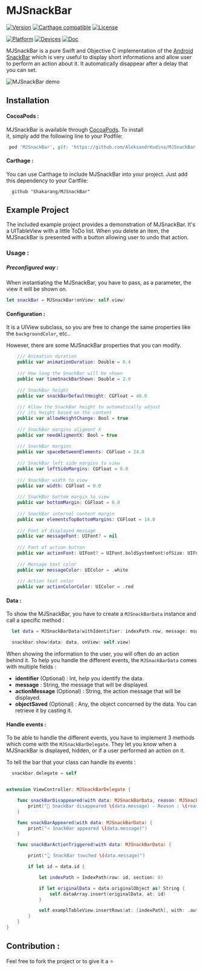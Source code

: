# MJSnackBar		

 [![Version](https://img.shields.io/cocoapods/v/MJSnackBar.svg?style=flat)](http://cocoapods.org/pods/MJSnackBar)
 [![Carthage compatible](https://img.shields.io/badge/Carthage-compatible-4BC51D.svg?style=flat)](https://github.com/Carthage/Carthage)
 [![License](https://img.shields.io/cocoapods/l/MJSnackBar.svg?style=flat)](http://cocoapods.org/pods/MJSnackBar)

 [![Platform](https://img.shields.io/cocoapods/p/MJSnackBar.svg?style=flat)](http://cocoapods.org/pods/MJSnackBar)
 [![Devices](https://img.shields.io/badge/Devices-iPhone%20%7C%20iPad-brightgreen.svg)]()
 [![Doc](https://img.shields.io/cocoapods/metrics/doc-percent/MJSnackBar.svg)](https://img.shields.io/cocoapods/metrics/doc-percent/MJSnackBar.svg)

 MJSnackBar is a pure Swift and Objective C implementation of the [Android SnackBar](https://material.io/guidelines/components/snackbars-toasts.html) which is very useful to display short informations and allow user to perform an action about it. It automatically disappear after a delay that you can set.

 ![MJSnackBar demo](Resources/presentation.gif)		

## Installation							

#### CocoaPods :							
 MJSnackBar is available through [CocoaPods](http://cocoapods.org). To install		
 it, simply add the following line to your Podfile:		     	

 ```ruby
  pod 'MJSnackBar', git: 'https://github.com/AleksandrKudina/MJSnackBar', branch: 'master'		
 ``` 				

#### Carthage :		

You can use Carthage to include MJSnackBar into your project. Just add this dependency to your Cartfile:
```
  github "Shakarang/MJSnackBar"
```

## Example Project		

 The included example project provides a demonstration of MJSnackBar. It's a UITableView with a little ToDo list. When you delete an item, the MJSnackBar is presented with a button allowing user to undo that action.

### Usage :		

##### Preconfigured way :		

When instantiating the MJSnackBar, you have to pass, as a parameter, the view it will be shown on.

 ```swift	       	   
 let snackBar = MJSnackBar(onView: self.view)
 ``` 	 

#### Configuration :

It is a UIView subclass, so you are free to change the same properties like the ```backgroundColor```, etc..

However, there are some MJSnackBar properties that you can modify.
```Swift
    /// Animation duration
    public var animationDuration: Double = 0.4
    
    /// How long the SnackBar will be shown
    public var timeSnackBarShown: Double = 2.0
    
    /// SnackBar height
    public var snackBarDefaultHeight: CGFloat = 48.0
    
    /// Allow the SnackBar height to automatically adjust
    /// its height based on the content
    public var allowHeightChange: Bool = true
    
    /// SnackBar margins aligment X
    public var needAligmentX: Bool = true
    
    /// SnackBar margins
    public var spaceBetweenElements: CGFloat = 24.0
    
    /// SnackBar left side margins to view
    public var leftSideMargins: CGFloat = 0.0
    
    /// SnackBar width to view
    public var width: CGFloat = 0.0
    
    /// SnackBar bottom margin to view
    public var bottomMargin: CGFloat = 0.0
    
    /// SnackBar internal content margin
    public var elementsTopBottomMargins: CGFloat = 14.0
    
    /// Font of displayed message
    public var messageFont: UIFont? = nil
    
    /// Font of action button
    public var actionFont: UIFont? = UIFont.boldSystemFont(ofSize: UIFont.labelFontSize)
    
    /// Message text color
    public var messageColor: UIColor = .white
    
    /// Action text color
    public var actionColorColor: UIColor = .red
```

#### Data :

To show the MJSnackBar, you have to create a ```MJSnackBarData``` instance and call a specific method :

```swift
  let data = MJSnackBarData(withIdentifier: indexPath.row, message: msg, andActionMessage: "UNDO", objectSaved: dataArray[indexPath.row])

  snackbar.show(data: data, onView: self.view)
```

When showing the information to the user, you will often do an action behind it.
To help you handle the different events, the ```MJSnackBarData``` comes with multiple fields :

- **identifier** (Optional) : Int, help you identify the data.
- **message** : String, the message that will be displayed.
- **actionMessage** (Optional) : String, the action message that will be displayed.
- **objectSaved** (Optional) : Any, the object concerned by the data. You can retrieve it by casting it.

#### Handle events :

To be able to handle the different events, you have to implement 3 methods which come with the ```MJSnackBarDelegate```.
They let you know when a MJSnackBar is displayed, hidden, or if a user performed an action on it.

To tell the bar that your class can handle its events :
```swift
  snackbar.delegate = self
```

```swift

extension ViewController: MJSnackBarDelegate {

    func snackBarDisappeared(with data: MJSnackBarData, reason: MJSnackBar.EndShowingType) {
        print("👻 SnackBar disappeared \(data.message) - Reason : \(reason)")
    }

    func snackBarAppeared(with data: MJSnackBarData) {
        print("⭐ SnackBar appeared \(data.message)")
    }

    func snackBarActionTriggered(with data: MJSnackBarData) {

        print("👆 SnackBar touched \(data.message)")

        if let id = data.id {

            let indexPath = IndexPath(row: id, section: 0)

            if let originalData = data.originalObject as? String {
                self.dataArray.insert(originalData, at: id)
            }

            self.examplTableView.insertRows(at: [indexPath], with: .automatic)
        }
    }
}
```

## Contribution :

Feel free to fork the project or to give it a ⭐
